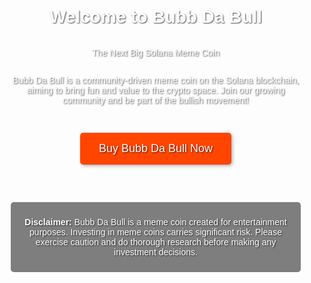 <html lang="en">
<head>
    <meta charset="UTF-8">
    <meta name="viewport" content="width=device-width, initial-scale=1.0">
    <title>Bubb Da Bull - Solana Meme Coin</title>
    <style>
        /* Ensure the page takes up full height */
        html, body {
            height: 100%;
            margin: 0;
            font-family: Arial, sans-serif;
            color: #fff;
            text-shadow: 1px 1px 2px rgba(0, 0, 0, 0.7);
        }
        /* Set the background image */
        body {
            background-image: url(https://github.com/user-attachments/assets/47d87e5a-585b-4c87-ae82-0dbb997023b8);
            background-size: cover;
            background-position: center;
            background-repeat: no-repeat;
            display: flex;
            flex-direction: column;
            justify-content: space-between;
        }
        /* Center content */
        .content {
            display: flex;
            flex-direction: column;
            align-items: center;
            text-align: center;
            padding: 20px;
        }
        /* Style social media links */
        .social-links {
            margin-top: 20px;
        }
        .social-links a {
            margin: 0 10px;
            text-decoration: none;
            color: #fff;
            font-size: 24px;
        }
        .social-links a:hover {
            opacity: 0.7;
        }
        /* Style the call-to-action button */
        .cta-button {
            margin-top: 30px;
            padding: 15px 30px;
            background-color: #ff4500;
            color: #fff;
            text-decoration: none;
            font-size: 18px;
            border-radius: 5px;
            box-shadow: 2px 2px 5px rgba(0, 0, 0, 0.3);
        }
        .cta-button:hover {
            background-color: #e03e00;
        }
        /* Disclaimer styling */
        .disclaimer {
            margin-top: 40px;
            font-size: 14px;
            background-color: rgba(0, 0, 0, 0.5);
            padding: 10px;
            border-radius: 5px;
            max-width: 600px;
        }
        /* Footer styling */
        footer {
            text-align: center;
            padding: 10px;
            background-color: rgba(0, 0, 0, 0.5);
            font-size: 14px;
        }
        /* Responsive design */
        @media (max-width: 600px) {
            .cta-button {
                width: 80%;
                font-size: 16px;
            }
            .social-links a {
                font-size: 20px;
            }
        }
    </style>
    <!-- Include Font Awesome for social media icons -->
    <link rel="stylesheet" href="https://cdnjs.cloudflare.com/ajax/libs/font-awesome/6.0.0-beta3/css/all.min.css">
</head>
<body>
    <div class="content">
        <h1>Welcome to Bubb Da Bull</h1>
        <p>The Next Big Solana Meme Coin</p>
        <p>Bubb Da Bull is a community-driven meme coin on the Solana blockchain, aiming to bring fun and value to the crypto space. Join our growing community and be part of the bullish movement!</p>
        <a href="https://exchange-link.com" class="cta-button" target="_blank">Buy Bubb Da Bull Now</a>
        <div class="social-links">
            <a href="https://www.facebook.com/YourPage" target="_blank" aria-label="Facebook"><i class="fab fa-facebook"></i></a>
            <a href="https://twitter.com/YourProfile" target="_blank" aria-label="Twitter"><i class="fab fa-twitter"></i></a>
            <a href="https://pump.fun/YourProfile" target="_blank" aria-label="Pump.fun"><i class="fas fa-bullhorn"></i></a>
        </div>
        <div class="disclaimer">
            <p><strong>Disclaimer:</strong> Bubb Da Bull is a meme coin created for entertainment purposes. Investing in meme coins carries significant risk. Please exercise caution and do thorough research before making any investment decisions.</p>
        </div>
    </div>
    <footer>
        &copy; <span id="current-year"></span> Bubb Da Bull. All rights reserved.
    </footer>
    <script>
        // Set the current year in the footer
        document.getElementById('current-year').textContent = new Date().getFullYear();
    </script>
</body>
</html>
